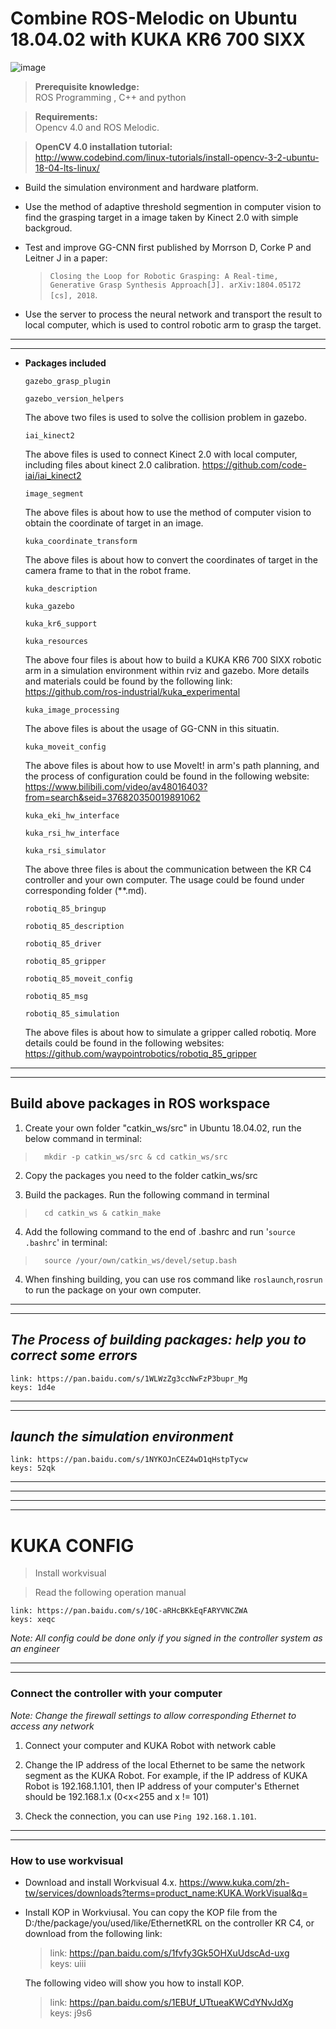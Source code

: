 # Combine ROS-Melodic on Ubuntu 18.04.02 with KUKA KR6 700 SIXX
![image](https://github.com/NimaPng/kuka_ros/blob/master/env.png)

>**Prerequisite knowledge:** \
ROS Programming  , C++ and python

>**Requirements:**\
Opencv 4.0 and ROS Melodic.

>**OpenCV 4.0 installation tutorial:**\
<http://www.codebind.com/linux-tutorials/install-opencv-3-2-ubuntu-18-04-lts-linux/>

+ Build the simulation environment and hardware platform.

+ Use the method of adaptive threshold segmention in computer vision to find the grasping target in a image  taken by Kinect 2.0 with simple backgroud.

+ Test and improve GG-CNN first published by Morrson D, Corke P and  Leitner J in a paper:

    > `Closing the Loop for Robotic Grasping: A Real-time, Generative Grasp Synthesis Approach[J]. arXiv:1804.05172 [cs], 2018`.

+ Use the server to process the neural network and transport the result to local computer, which is used to control robotic arm to grasp the target.

---
---

+ **Packages included**

    `gazebo_grasp_plugin`

    `gazebo_version_helpers`

    The above two files is used to solve the collision problem in gazebo.

    `iai_kinect2`

    The above files is used to connect Kinect 2.0 with local computer, including files about kinect 2.0 calibration. 
    <https://github.com/code-iai/iai_kinect2>

    `image_segment`

    The above files is about how to use the method of computer vision to obtain the coordinate of target in an image.

    `kuka_coordinate_transform`

    The above files is about how to convert the coordinates of target in the camera frame to that in the robot frame.

    `kuka_description`

    `kuka_gazebo`

    `kuka_kr6_support`

    `kuka_resources`

    The above four files is about how to build a KUKA KR6 700 SIXX robotic arm in a simulation environment within rviz and gazebo. More details and materials could be found by the following link: <https://github.com/ros-industrial/kuka_experimental>

    `kuka_image_processing`

    The above files is about the usage of GG-CNN in this situatin.

    `kuka_moveit_config`

    The above files is about how to use MoveIt! in arm's path planning, and the process of configuration could be found in the following website: <https://www.bilibili.com/video/av48016403?from=search&seid=376820350019891062>

    `kuka_eki_hw_interface`

    `kuka_rsi_hw_interface`

    `kuka_rsi_simulator`

    The above three files is about the communication between the KR C4 controller and your own computer. The usage could be found under corresponding folder (**.md).

    `robotiq_85_bringup`

    `robotiq_85_description`

    `robotiq_85_driver`

    `robotiq_85_gripper`

    `robotiq_85_moveit_config`

    `robotiq_85_msg`

    `robotiq_85_simulation`

    The above files is about how to simulate a gripper called robotiq. More details could be found in the following websites: <https://github.com/waypointrobotics/robotiq_85_gripper>

---
---

## Build above packages in ROS workspace

1. Create your own folder "catkin_ws/src" in Ubuntu 18.04.02, run the below command in terminal:

>       mkdir -p catkin_ws/src & cd catkin_ws/src

2. Copy the packages you need to the folder catkin_ws/src

3. Build the packages. Run the following command in terminal

>       cd catkin_ws & catkin_make 

4. Add the following command to the end of .bashrc and run '`source .bashrc`' in terminal:

>       source /your/own/catkin_ws/devel/setup.bash

4. When finshing building, you can use ros command like `roslaunch`,`rosrun` to run the package on your own computer.

---
---

## *The Process of building packages: help you to correct some errors*

    link: https://pan.baidu.com/s/1WLWzZg3ccNwFzP3bupr_Mg
    keys: 1d4e

---
---

## *launch the simulation environment*

    link: https://pan.baidu.com/s/1NYKOJnCEZ4wD1qHstpTycw 
    keys: 52qk

---
---
---
---

# KUKA CONFIG

> Install workvisual

> Read the following operation manual

    link: https://pan.baidu.com/s/10C-aRHcBKkEqFARYVNCZWA
    keys: xeqc

*Note: All config could be done only if you signed in the controller system as an engineer*

---
---

### Connect the controller with your computer

*Note: Change the firewall settings to allow corresponding Ethernet to access any network*


1. Connect your computer and KUKA Robot with network cable

2. Change the IP address of the local Ethernet to be same the network segment as the KUKA Robot. For example, if the IP address of KUKA Robot is 192.168.1.101, then IP address of your computer's Ethernet should be 192.168.1.x (0<x<255 and x != 101)

3. Check the connection, you can use `Ping 192.168.1.101`.

---
---

### How to use workvisual
* Download and install Workvisual 4.x. <https://www.kuka.com/zh-tw/services/downloads?terms=product_name:KUKA.WorkVisual&q=>

* Install KOP in Workviusal. You can copy the KOP file from the D:/the/package/you/used/like/EthernetKRL on the controller KR C4, or download from the following link:
    > link: https://pan.baidu.com/s/1fvfy3Gk5OHXuUdscAd-uxg  \
    keys: uiii

    The following video will show you how to install KOP.
    > link: https://pan.baidu.com/s/1EBUf_UTtueaKWCdYNvJdXg \
    keys: j9s6 
